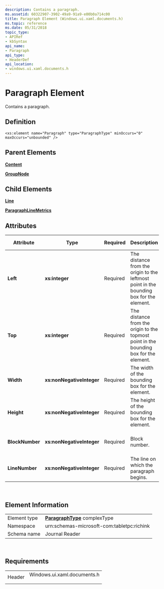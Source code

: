 ```yaml
---
description: Contains a paragraph.
ms.assetid: 60322907-3902-49a9-91a9-e00b0a714c00
title: Paragraph Element (Windows.ui.xaml.documents.h)
ms.topic: reference
ms.date: 05/31/2018
topic_type: 
- APIRef
- kbSyntax
api_name: 
- Paragraph
api_type: 
- HeaderDef
api_location: 
- windows.ui.xaml.documents.h
---
```


# Paragraph Element

Contains a paragraph.

## Definition

``` syntax
<xs:element name="Paragraph" type="ParagraphType" minOccurs="0" maxOccurs="unbounded" />
```

## Parent Elements

[**Content**](content-element--journal-reader.md)

[**GroupNode**](groupnode-element.md)

## Child Elements

[**Line**](line-element.md)

[**ParagraphLineMetrics**](paragraphlinemetrics-element.md)

## Attributes



| Attribute       | Type                      | Required | Description                                                                             | Possible Values           |
|-----------------|---------------------------|----------|-----------------------------------------------------------------------------------------|---------------------------|
| **Left**        | **xs:integer**            | Required | The distance from the origin to the leftmost point in the bounding box for the element. | Any integer.              |
| **Top**         | **xs:integer**            | Required | The distance from the origin to the topmost point in the bounding box for the element.  | Any integer.              |
| **Width**       | **xs:nonNegativeInteger** | Required | The width of the bounding box for the element.                                          | Any non-negative integer. |
| **Height**      | **xs:nonNegativeInteger** | Required | The height of the bounding box for the element.                                         | Any non-negative integer. |
| **BlockNumber** | **xs:nonNegativeInteger** | Required | Block number.                                                                           | Any non-negative integer. |
| **LineNumber**  | **xs:nonNegativeInteger** | Required | The line on which the paragraph begins.                                                 | Any non-negative integer. |



 

## Element Information



|              |                                                                 |
|--------------|-----------------------------------------------------------------|
| Element type | [**ParagraphType**](paragraphtype-complex-type.md) complexType |
| Namespace    | urn:schemas-microsoft-com:tabletpc:richink                      |
| Schema name  | Journal Reader                                                  |



 

## Requirements



|                   |                                                                                                        |
|-------------------|--------------------------------------------------------------------------------------------------------|
| Header<br/> | <dl> <dt>Windows.ui.xaml.documents.h</dt> </dl> |



 

 




